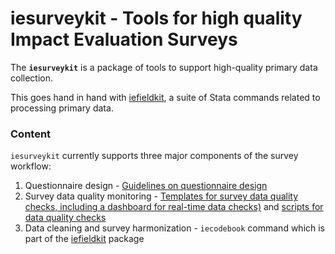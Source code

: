 # iesurveykit - Tools for high quality Impact Evaluation Surveys

The **`iesurveykit`**  is a package of tools to support high-quality primary data collection.

This goes hand in hand with [iefieldkit](https://github.com/worldbank/iefieldkit), a suite of Stata commands related to processing primary data.

### Content
`iesurveykit` currently supports three major components of the survey workflow:
1. Questionnaire design - [Guidelines on questionnaire design](https://github.com/dime-worldbank/iesurveykit/tree/initial-update/Survey%20Form%20Design)
2. Survey data quality monitoring - [Templates for survey data quality checks, including a dashboard for real-time data checks)](https://github.com/dime-worldbank/iesurveykit/tree/initial-update/iesurveychecks) and [scripts for data quality checks](https://github.com/dime-worldbank/iesurveykit/blob/initial-update/iesurveychecks/3-complementary-analysis-r.md)
3. Data cleaning and survey harmonization - `iecodebook` command which is part of the [iefieldkit](https://github.com/worldbank/iefieldkit) package
